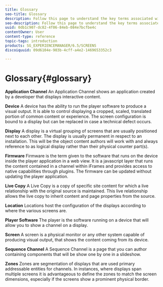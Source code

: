 ```yaml
---
title: Glossary
seo-title: Glossary
description: Follow this page to understand the key terms associated with AEM Screens.
seo-description: Follow this page to understand the key terms associated with AEM Screens.
uuid: 0db1c907-dc82-4f06-84eb-084e7bcfbe4c
contentOwner: User
content-type: reference
topic-tags: introduction
products: SG_EXPERIENCEMANAGER/6.5/SCREENS
discoiquuid: 09d6104e-903b-4cff-a4e2-1469653352c3

---
```


# Glossary{#glossary}

**Application Channel** An Application Channel shows an application created by a developer that displays interactive content.

**Device** A device has the ability to run the player software to produce a visual output. It is able to control displaying a cropped, scaled, translated portion of common content or experience. The screen configuration is bound to a display but can be replaced in case a technical defect occurs.

**Display** A display is a virtual grouping of screens that are usually positioned next to each other. The display is usually permanent in respect to an installation. This will be the object content authors will work with and always reference to as logical display rather than their physical counter part(s).

**Firmware** Firmware is the term given to the software that runs on the device inside the player application in a web view. It is a javascript layer that runs the content contained in a channel within iFrames and provides access to native capabilities through plugins. The firmware can be updated without updating the player application.

**Live Copy** A Live Copy is a copy of specific site content for which a live relationship with the original source is maintained. This live relationship allows the live copy to inherit content and page properties from the source.

**Location** Locations host the configuration of the displays according to where the various screens are.

**Player Software** The player is the software running on a device that will allow you to show a channel on a display.

**Screen** A screen is a physical monitor or any other system capable of producing visual output, that shows the content coming from its device.

**Sequence Channel** A Sequence Channel is a page that you can author containing components that will be show one by one in a slideshow.

**Zones** Zones are segmentation of displays that are used primary addressable entities for channels. In instances, where displays span multiple screens it is advantageous to define the zones to match the screen dimensions, especially if the screens show a prominent physical border.
